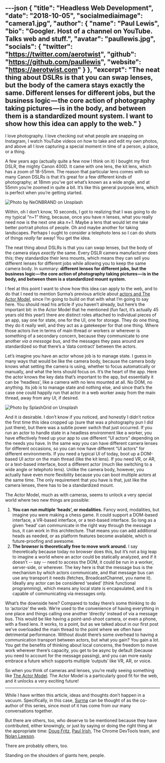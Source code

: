 ---json
{
  "title": "Headless Web Development",
  "date": "2018-10-05",
  "socialmediaimage": "camera1.jpg",
  "author": {
    "name": "Paul Lewis",
    "bio": "Googler. Host of a channel on YouTube. Talks web and stuff.",
    "avatar": "paullewis.jpg",
    "socials": {
      "twitter": "https://twitter.com/aerotwist",
      "github": "https://github.com/paullewis",
      "website": "https://aerotwist.com"
    }
  },
  "excerpt": "The neat thing about DSLRs is that you can swap lenses, but the body of the camera stays exactly the same. Different lenses for different jobs, but the business logic — the core action of photography taking pictures — is in the body, and between them is a standardized mount system. I want to show how this idea can apply to the web."
}
---

I love photography. I love checking out what people are snapping on Instagram, I watch YouTube videos on how to take and edit my own photos, and above all I love capturing a special moment in time of a person, a place, or a thing.

A few years ago (actually quite a few now I think on it) I bought my first DSLR, the mighty Canon 400D. It came with one lens, the kit lens, which has a zoom of 18-55mm. The reason that particular lens comes with so many Canon DSLRs is that it’s great for a few different kinds of photography; at 18mm you’ve got what’s known as a wide angle, and at 55mm you’re zoomed in quite a bit. It’s like this general purpose lens, which is perfect when you’re getting started.

![Photo by NeONBRAND on Unsplash](camera1.jpg)

Within, oh I don’t know, 10 seconds, I got to realizing that I was going to do my typical “n+1” thing, because, once you have _n_ lenses, what you really need now is the next one aka _n+1_. Maybe a lens that would let me take better portrait photos of people. Oh and maybe another for taking landscapes. Perhaps I ought to consider a telephoto lens so I can do shots of things _really_ far away! You get the idea.

The neat thing about DSLRs is that you can swap lenses, but the body of the camera stays _exactly_ the same. Every DSLR camera manufacturer does this; they standardize their lens mounts, which means they can sell you different lenses for different jobs while allowing you to keep the same camera body. In summary: **different lenses for different jobs, but the business logic — the core action of photography taking pictures — is in the body, and between them is a standardized mount system.**

I feel at this point I want to show how this idea can apply to the web, and to do that I need to mention Surma’s previous article about [actors and The Actor Model](/things/lights-camera-action), since I’m going to build on that with what I’m going to say here. You should read his article if you haven’t already, but here’s the important bit: in the Actor Model that he mentioned (fun fact, it’s actually 45 years old this year!) there are distinct roles attached to individual pieces of an app, say one for state, one for the UI, one for storage. They do one thing, they do it really well, and they act as a gatekeeper for that one thing. Where those actors live in terms of main thread or workers or wherever is something of a secondary concern, because they communicate to one another _via a message bus_, and the messages they pass around are standardized so that there’s a ‘data contract’ between the actors.

Let’s imagine you have an actor whose job is to manage state. I guess in many ways that would be like the camera body, because the camera body knows what setting the camera is using, whether to focus automatically or manually, and what the lens should focus on. It’s the heart of the app. Here the actor knows the key data that’s important to the app, but essentially it can be ‘headless’, like a camera with no lens mounted at all. No DOM, no anything. Its job is to manage state and nothing else, and since that’s the case one could happily run that actor in a web worker away from the main thread, away from any UI, if desired.

![Photo by SplashGrid on Unsplash](camera2.jpg)

And it _is_ desirable. I don’t know if you noticed, and honestly I didn’t notice the first time this idea cropped up (sure that was a photography pun I did just there), but there was a subtle power switch that just occurred. If you run an actor to handle state in a headless environment like a worker, you have effectively freed up your app to use different “UI actors” depending on the needs you have. In the same way you can have different camera lenses for different occasions, so you can now have different “UI actors” for different environments. If you need a typical UI of today, boot up a DOM-based UI actor on the main thread (like the kit lens). If you need VR, or AR, or a text-based interface, boot a different actor (much like switching to a wide angle or telephoto lens). Unlike the camera body, however, you actually have even more flexibility because you can boot multiple actors at the same time. The only requirement that you have is that, just like the camera lenses, there has to be a standardized mount.

The Actor Model, much as with cameras, seems to unlock a very special world where two new things are possible:

1. **You can run multiple ‘heads’, or modalities.** Fancy word, modalities, but imagine you were making a chess game. It could support a DOM-based interface, a VR-based interface, or a text-based interface. So long as a given ‘head’ can communicate in the right way through the message bus, it can work in this architecture. That means you can add additional heads as needed, or as platform features become available, which is future-proofing and awesome.
2. **The browser is theoretically free to move work around.** I say theoretically because today no browser does this, but it’s not a big leap to imagine a world where an actor could be statically analyzed, and if it doesn’t -- say -- need to access the DOM, it could be run in a worker, server-side, or wherever. The key here is that the message bus is the mechanism by which actors communicate, and that message bus can use any transport it needs (fetches, BroadcastChannel, you name it). Ideally any actor can be considered ‘sealed’ (think functional programming), which means any local state is encapsulated, and it is capable of communicating via messages only.

What’s the downside here? Compared to today there’s some thinking to do to ‘actorize’ the web. We’re used to the convenience of having everything in one place and things calling one another ‘directly’ instead of via a message bus. This would be like having a point-and-shoot camera, or even a phone, with a fixed lens. It works, to a point, but as we talked about in our first post we’ve overloaded the main thread to the point where we often have detrimental performance. Without doubt there’s some overhead to having a communication transport between actors, but what you gain? You gain a lot. You get the benefits of thinking about local concerns, the freedom to move work wherever there’s capacity, you get to be async by default (because you need to account for the message passing), and you can more easily embrace a future which supports multiple ‘outputs’ like VR, AR, or voice.

So when you think of cameras and lenses, you’re really seeing something like [The Actor Model](/things/lights-camera-action). The Actor Model is a particularly good fit for the web, and it unlocks a very exciting future!

---

While I have written this article, ideas and thoughts don’t happen in a vacuum. Specifically, in this case, [Surma](https://twitter.com/DasSurma) can be thought of as the co-author of this series, since most of it has come from our many conversations together.

But there are others, too, who deserve to be mentioned because they have contributed, either knowingly, or just by saying or doing the right thing at the appropriate time: [Doug Fritz](https://twitter.com/dohug), [Paul Irish](https://twitter.com/paul_irish), The Chrome DevTools team, and [Nolan Lawson](https://nolanlawson.com/).

There are probably others, too.

Standing on the shoulders of giants here, people.

